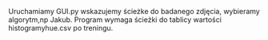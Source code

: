 Uruchamiamy GUI.py
wskazujemy ścieżke do badanego zdjęcia, wybieramy algorytm,np Jakub.
Program wymaga ścieżki do tablicy wartości histogramyhue.csv po treningu.
